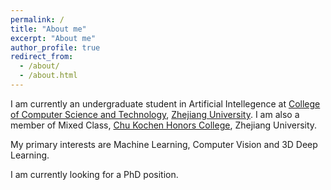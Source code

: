 ```yaml
---
permalink: /
title: "About me"
excerpt: "About me"
author_profile: true
redirect_from: 
  - /about/
  - /about.html
---
```


I am currently an undergraduate student in Artificial Intellegence at [College of Computer Science and Technology](http://www.en.cs.zju.edu.cn), [Zhejiang University](https://www.zju.edu.cn/english/). I am also a member of Mixed Class, [Chu Kochen Honors College](http://ckc.zju.edu.cn/ckcen/main.htm), Zhejiang University.

My primary interests are Machine Learning, Computer Vision and 3D Deep Learning.

I am currently looking for a PhD position.